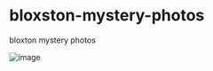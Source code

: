 # bloxston-mystery-photos
bloxton mystery photos


![image](https://github.com/user-attachments/assets/388e9b1a-1dc0-449d-9af1-088d4ce4720f)

